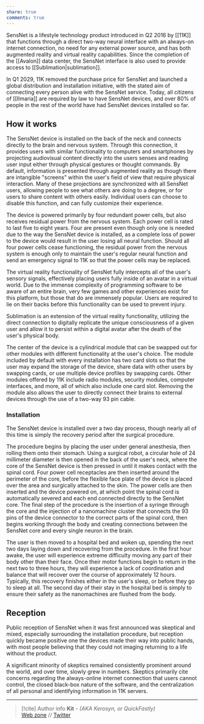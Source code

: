 ```yaml
---
share: true
comments: true
---
```

SensNet is a lifestyle technology product introduced in Q2 2016 by [[11K]] that functions through a direct two-way neural interface with an always-on internet connection, no need for any external power source, and has both augmented reality and virtual reality capabilities. Since the completion of the [[Avalon]] data center, the SensNet interface is also used to provide access to [[Sublimation|sublimation]].

In Q1 2029, 11K removed the purchase price for SensNet and launched a global distribution and installation initiative, with the stated aim of connecting every person alive with the SensNet service. Today, all citizens of [[Ilmaria]] are required by law to have SensNet devices, and over 80% of people in the rest of the world have had SensNet devices installed so far.

## How it works

The SensNet device is installed on the back of the neck and connects directly to the brain and nervous system. Through this connection, it provides users with similar functionality to computers and smartphones by projecting audiovisual content directly into the users senses and reading user input either through physical gestures or thought commands. By default, information is presented through augmented reality as though there are intangible "screens" within the user's field of view that require physical interaction. Many of these projections are synchronized with all SensNet users, allowing people to see what others are doing to a degree, or for users to share content with others easily. Individual users can choose to disable this function, and can fully customize their experience.

The device is powered primarily by four redundant power cells, but also receives residual power from the nervous system. Each power cell is rated to last five to eight years. Four are present even though only one is needed due to the way the SensNet device is installed, as a complete loss of power to the device would result in the user losing all neural function. Should all four power cells cease functioning, the residual power from the nervous system is enough only to maintain the user's regular neural function and send an emergency signal to 11K so that the power cells may be replaced.

The virtual reality functionality of SensNet fully intercepts all of the user's sensory signals, effectively placing users fully inside of an avatar in a virtual world. Due to the immense complexity of programming software to be aware of an entire brain, very few games and other experiences exist for this platform, but those that do are immensely popular. Users are required to lie on their backs before this functionality can be used to prevent injury.

Sublimation is an extension of the virtual reality functionality, utilizing the direct connection to digitally replicate the unique consciousness of a given user and allow it to persist within a digital avatar after the death of the user's physical body.

The center of the device is a cylindrical module that can be swapped out for other modules with different functionality at the user's choice. The module included by default with every installation has two card slots so that the user may expand the storage of the device, share data with other users by swapping cards, or use multiple device profiles by swapping cards. Other modules offered by 11K include radio modules, security modules, computer interfaces, and more, all of which also include one card slot. Removing the module also allows the user to directly connect their brains to external devices through the use of a two-way 93 pin cable.

### Installation

The SensNet device is installed over a two day process, though nearly all of this time is simply the recovery period after the surgical procedure.

The procedure begins by placing the user under general anesthesia, then rolling them onto their stomach. Using a surgical robot, a circular hole of 24 millimeter diameter is then opened in the back of the user's neck, where the core of the SensNet device is then pressed in until it makes contact with the spinal cord. Four power cell receptacles are then inserted around the perimeter of the core, before the flexible face plate of the device is placed over the area and surgically attached to the skin. The power cells are then inserted and the device powered on, at which point the spinal cord is automatically severed and each end connected directly to the SensNet core. The final step of the procedure is the insertion of a syringe through the core and the injection of a nanomachine cluster that connects the 93 pins of the device connector to the correct parts of the spinal cord, then begins working through the body and creating connections between the SensNet core and every single neuron in the brain.

The user is then moved to a hospital bed and woken up, spending the next two days laying down and recovering from the procedure. In the first hour awake, the user will experience extreme difficulty moving any part of their body other than their face. Once their motor functions begin to return in the next two to three hours, they will experience a lack of coordination and balance that will recover over the course of approximately 12 hours. Typically, this recovery finishes either in the user's sleep, or before they go to sleep at all. The second day of their stay in the hospital bed is simply to ensure their safety as the nanomachines are flushed from the body.

## Reception

Public reception of SensNet when it was first announced was skeptical and mixed, especially surrounding the installation procedure, but reception quickly became positive one the devices made their way into public hands, with most people believing that they could not imaging returning to a life without the product.

A significant minority of skeptics remained consistently prominent around the world, and over time, slowly grew in numbers. Skeptics primarily cite concerns regarding the always-online internet connection that users cannot control, the closed black-box nature of the software, and the centralization of all personal and identifying information in 11K servers.

-----
> [!cite] Author info
> **Kit** - *(AKA Kerosyn, or QuickFastly)*\
> [Web zone](https://kitabe.link) // [Twitter](https://twitter.com/Kerosyn_)